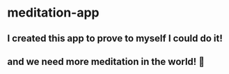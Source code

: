 # meditation-app
## I created this app to prove to myself I could do it!
## and we need more meditation in the world! 🙏
